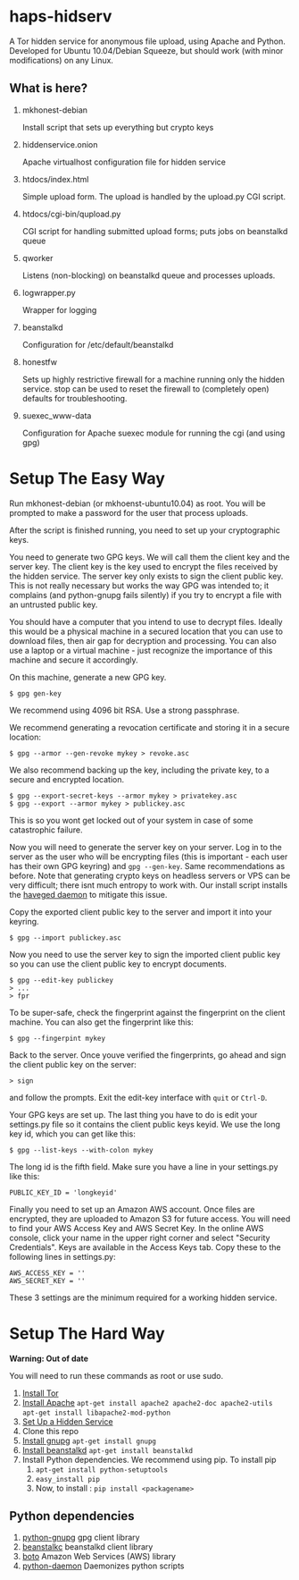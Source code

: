 haps-hidserv
============

A Tor hidden service for anonymous file upload, using Apache and Python.
Developed for Ubuntu 10.04/Debian Squeeze, but should work (with minor modifications) on any Linux.

What is here?
-------------

1.  mkhonest-debian

    Install script that sets up everything but crypto keys

2.  hiddenservice.onion

    Apache virtualhost configuration file for hidden service

3.  htdocs/index.html

    Simple upload form. The upload is handled by the upload.py CGI script.

4.  htdocs/cgi-bin/qupload.py

    CGI script for handling submitted upload forms; puts jobs on beanstalkd queue

5.  qworker

    Listens (non-blocking) on beanstalkd queue and processes uploads. 

6.  logwrapper.py

    Wrapper for logging

7.  beanstalkd

    Configuration for /etc/default/beanstalkd

8.  honestfw

    Sets up highly restrictive firewall for a machine running only the hidden
    service. stop can be used to reset the firewall to (completely open) defaults
    for troubleshooting.

9.  suexec_www-data

    Configuration for Apache suexec module for running the cgi (and using gpg)

Setup The Easy Way
==================

Run mkhonest-debian (or mkhoenst-ubuntu10.04) as root. You will be prompted to make a password for the user that process uploads.

After the script is finished running, you need to set up your cryptographic keys.

You need to generate two GPG keys. We will call them the client key and the server key. The client key is the key used to encrypt the files received by the hidden service. The server key only exists to sign the client public key. This is not really necessary but works the way GPG was intended to; it complains (and python-gnupg fails silently) if you try to encrypt a file with an untrusted public key.

You should have a computer that you intend to use to decrypt files. Ideally this would be a physical machine in a secured location that you can use to download files, then air gap for decryption and processing. You can also use a laptop or a virtual machine - just recognize the importance of this machine and secure it accordingly.

On this machine, generate a new GPG key.

    $ gpg gen-key

We recommend using 4096 bit RSA. Use a strong passphrase.

We recommend generating a revocation certificate and storing it in a secure location:

    $ gpg --armor --gen-revoke mykey > revoke.asc

We also recommend backing up the key, including the private key, to a secure and encrypted location.

    $ gpg --export-secret-keys --armor mykey > privatekey.asc
    $ gpg --export --armor mykey > publickey.asc

This is so you wont get locked out of your system in case of some catastrophic failure.

Now you will need to generate the server key on your server. Log in to the server as the user who will be encrypting files (this is important - each user has their own GPG keyring) and `gpg --gen-key`. Same recommendations as before. Note that generating crypto keys on headless servers or VPS can be very difficult; there isnt much entropy to work with. Our install script installs the [haveged daemon] to mitigate this issue. 

Copy the exported client public key to the server and import it into your keyring.

    $ gpg --import publickey.asc

Now you need to use the server key to sign the imported client public key so you can use the client public key to encrypt documents.

    $ gpg --edit-key publickey
    > ...
    > fpr

To be super-safe, check the fingerprint against the fingerprint on the client machine. You can also get the fingerprint like this:

    $ gpg --fingerpint mykey

Back to the server. Once youve verified the fingerprints, go ahead and sign the client public key on the server:

    > sign

and follow the prompts. Exit the edit-key interface with `quit` or `Ctrl-D`. 

Your GPG keys are set up. The last thing you have to do is edit your settings.py file so it contains the client public keys keyid. We use the long key id, which you can get like this:

    $ gpg --list-keys --with-colon mykey

The long id is the fifth field. Make sure you have a line in your settings.py like this:

    PUBLIC_KEY_ID = 'longkeyid'

Finally you need to set up an Amazon AWS account. Once files are encrypted, they are uploaded to Amazon S3 for future access. You will need to find your AWS Access Key and AWS Secret Key. In the online AWS console, click your name in the upper right corner and select "Security Credentials". Keys are available in the Access Keys tab. Copy these to the following lines in settings.py:

    AWS_ACCESS_KEY = ''
    AWS_SECRET_KEY = ''

These 3 settings are the minimum required for a working hidden service. 

Setup The Hard Way
==================

**Warning: Out of date**

You will need to run these commands as root or use sudo.

1.  [Install Tor]
2.  [Install Apache]
    `apt-get install apache2 apache2-doc apache2-utils`
    `apt-get install libapache2-mod-python`
3.  [Set Up a Hidden Service]
4.  Clone this repo
5.  [Install gnupg]
    `apt-get install gnupg`
6.  [Install beanstalkd]
    `apt-get install beanstalkd`
6.  Install Python dependencies. We recommend using pip. To install pip
    1.	`apt-get install python-setuptools`
    2.	`easy_install pip`
    3.	Now, to install <packagename>: `pip install <packagename>`

Python dependencies
-------------------

1.  [python-gnupg]
    gpg client library
2.  [beanstalkc]
    beanstalkd client library
3.  [boto]
    Amazon Web Services (AWS) library
4.  [python-daemon]
    Daemonizes python scripts

[install tor]: https://www.torproject.org/docs/tor-doc-unix.html.en
[Install Apache]: http://library.linode.com/web-servers/apache/installation/ubuntu-10.04-lucid
[set up a hidden service]: https://www.torproject.org/docs/tor-hidden-service.html.en
[python-magic]: https://github.com/ahupp/python-magic
[Install beanstalkd]: http://kr.github.com/beanstalkd/
[beanstalkc]: https://github.com/earl/beanstalkc
[Install gnupg]: http://www.gnupg.org/
[python-gnupg]: http://code.google.com/p/python-gnupg/
[boto]: http://code.google.com/p/boto/
[python-daemon]: http://pypi.python.org/pypi/python-daemon
[haveged daemon]: http://www.irisa.fr/caps/projects/hipsor/ 
